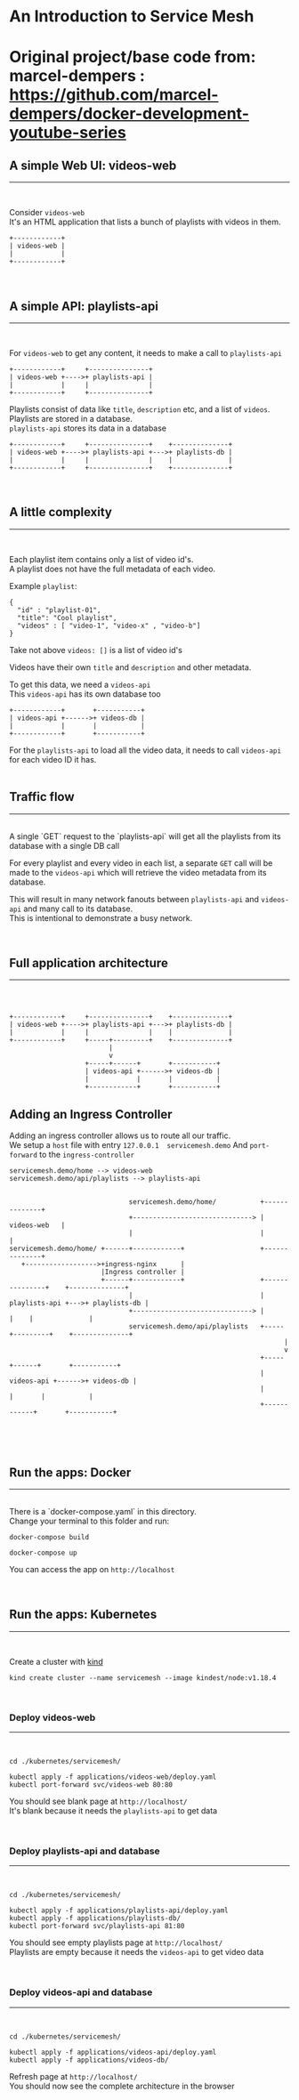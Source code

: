 # An Introduction to Service Mesh
# Original project/base code from: marcel-dempers : https://github.com/marcel-dempers/docker-development-youtube-series

## A simple Web UI: videos-web
<hr/>
<br/>

Consider `videos-web` <br/>
It's an HTML application that lists a bunch of playlists with videos in them.

```
+------------+
| videos-web |
|            |
+------------+
```
<br/>

## A simple API: playlists-api
<hr/>
<br/>

For `videos-web` to get any content, it needs to make a call to `playlists-api`

```
+------------+     +---------------+
| videos-web +---->+ playlists-api |
|            |     |               |
+------------+     +---------------+

```

Playlists consist of data like `title`, `description` etc, and a list of `videos`. <br/>
Playlists are stored in a database. <br/>
`playlists-api` stores its data in a database

```
+------------+     +---------------+    +--------------+
| videos-web +---->+ playlists-api +--->+ playlists-db |
|            |     |               |    |              |
+------------+     +---------------+    +--------------+

```

<br/>

## A little complexity
<hr/>
<br/>

Each playlist item contains only a list of video id's. <br/>
A playlist does not have the full metadata of each video. <br/>

Example `playlist`:
```
{
  "id" : "playlist-01",
  "title": "Cool playlist",
  "videos" : [ "video-1", "video-x" , "video-b"]
}
```
Take not above `videos: []` is a list of video id's <br/>

Videos have their own `title` and `description` and other metadata. <br/>

To get this data, we need a `videos-api` <br/>
This `videos-api` has its own database too <br/>

```
+------------+       +-----------+
| videos-api +------>+ videos-db |
|            |       |           |
+------------+       +-----------+
```

For the `playlists-api` to load all the video data, it needs to call `videos-api` for each video ID it has.<br/>
<br/>

## Traffic flow
<hr/>
<br/>
A single `GET` request to the `playlists-api` will get all the playlists 
from its database with a single DB call <br/>

For every playlist and every video in each list, a separate `GET` call will be made to the `videos-api` which will
retrieve the video metadata from its database. <br/>

This will result in many network fanouts between `playlists-api` and `videos-api` and many call to its database. <br/>
This is intentional to demonstrate a busy network.

<br/>

## Full application architecture
<hr/>
<br/>

```

+------------+     +---------------+    +--------------+
| videos-web +---->+ playlists-api +--->+ playlists-db |
|            |     |               |    |              |
+------------+     +-----+---------+    +--------------+
                         |
                         v
                   +-----+------+       +-----------+
                   | videos-api +------>+ videos-db |
                   |            |       |           |
                   +------------+       +-----------+

```

## Adding an Ingress Controller

Adding an ingress controller allows us to route all our traffic. </br>
We setup a `host` file with entry `127.0.0.1  servicemesh.demo`
And `port-forward` to the `ingress-controller`


```
servicemesh.demo/home --> videos-web
servicemesh.demo/api/playlists --> playlists-api


                              servicemesh.demo/home/           +--------------+
                              +------------------------------> | videos-web   |
                              |                                |              |
servicemesh.demo/home/ +------+------------+                   +--------------+
   +------------------>+ingress-nginx      |
                       |Ingress controller |
                       +------+------------+                   +---------------+    +--------------+
                              |                                | playlists-api +--->+ playlists-db |
                              +------------------------------> |               |    |              |
                              servicemesh.demo/api/playlists   +-----+---------+    +--------------+
                                                                     |
                                                                     v
                                                               +-----+------+       +-----------+
                                                               | videos-api +------>+ videos-db |
                                                               |            |       |           |
                                                               +------------+       +-----------+



```
<br/>

## Run the apps: Docker
<hr/>
<br/>
There is a `docker-compose.yaml`  in this directory. <br/>
Change your terminal to this folder and run:

```
docker-compose build

docker-compose up

```

You can access the app on `http://localhost` 

<br/>

## Run the apps: Kubernetes 
<hr/>
<br/>

Create a cluster with [kind](https://kind.sigs.k8s.io/docs/user/quick-start/)

```
kind create cluster --name servicemesh --image kindest/node:v1.18.4
```
<br/>

### Deploy videos-web

<hr/>
<br/>

```
cd ./kubernetes/servicemesh/

kubectl apply -f applications/videos-web/deploy.yaml
kubectl port-forward svc/videos-web 80:80

```

You should see blank page at `http://localhost/` <br/>
It's blank because it needs the `playlists-api` to get data

<br/>

### Deploy playlists-api and database

<hr/>
<br/>

```
cd ./kubernetes/servicemesh/

kubectl apply -f applications/playlists-api/deploy.yaml
kubectl apply -f applications/playlists-db/
kubectl port-forward svc/playlists-api 81:80

```

You should see empty playlists page at `http://localhost/` <br/>
Playlists are empty because it needs the `videos-api` to get video data <br/>

<br/>

### Deploy videos-api and database

<hr/>
<br/>

```
cd ./kubernetes/servicemesh/

kubectl apply -f applications/videos-api/deploy.yaml
kubectl apply -f applications/videos-db/
```

Refresh page at `http://localhost/` <br/>
You should now see the complete architecture in the browser <br/>